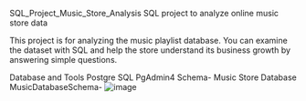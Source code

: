 SQL_Project_Music_Store_Analysis
SQL project to analyze online music store data

This project is for analyzing the music playlist database. You can examine the dataset with SQL and help the store understand its business growth by answering simple questions.


Database and Tools
Postgre SQL
PgAdmin4
Schema- Music Store Database
MusicDatabaseSchema-
![image](https://github.com/omkarve5550/SQL_Music_Shop_Analysis/assets/157659646/7b9f9799-2b2e-43f5-a1b6-1235c2d08f91)

